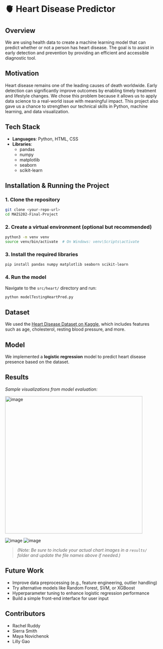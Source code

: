 # 🫀 Heart Disease Predictor

## Overview

We are using health data to create a machine learning model that can predict whether or not a person has heart disease. The goal is to assist in early detection and prevention by providing an efficient and accessible diagnostic tool.

## Motivation

Heart disease remains one of the leading causes of death worldwide. Early detection can significantly improve outcomes by enabling timely treatment and lifestyle changes. We chose this problem because it allows us to apply data science to a real-world issue with meaningful impact. This project also gave us a chance to strengthen our technical skills in Python, machine learning, and data visualization.

## Tech Stack

- **Languages**: Python, HTML, CSS  
- **Libraries**:
  - pandas  
  - numpy  
  - matplotlib  
  - seaborn  
  - scikit-learn

## Installation & Running the Project

### 1. Clone the repository

```bash
git clone <your-repo-url>
cd MAIS202-Final-Project
```

### 2. Create a virtual environment (optional but recommended)

```bash
python3 -m venv venv
source venv/bin/activate  # On Windows: venv\Scripts\activate
```

### 3. Install the required libraries

```bash
pip install pandas numpy matplotlib seaborn scikit-learn
```

### 4. Run the model

Navigate to the `src/heart/` directory and run:

```bash
python modelTestingHeartPred.py
```

## Dataset

We used the [Heart Disease Dataset on Kaggle](https://www.kaggle.com/datasets/johnsmith88/heart-disease-dataset), which includes features such as age, cholesterol, resting blood pressure, and more.

## Model

We implemented a **logistic regression** model to predict heart disease presence based on the dataset.

## Results

*Sample visualizations from model evaluation:*

<img width="447" alt="image" src="https://github.com/user-attachments/assets/df4ff829-fd38-4cef-a92b-0eac1f6cccc9" />

![image](https://github.com/user-attachments/assets/80be7ee9-26c2-4197-b32e-adefa200c1c4)
![image](https://github.com/user-attachments/assets/3390b303-9ab4-4f95-bd7d-8b340785e751)

> *(Note: Be sure to include your actual chart images in a `results/` folder and update the file names above if needed.)*

## Future Work

- Improve data preprocessing (e.g., feature engineering, outlier handling)
- Try alternative models like Random Forest, SVM, or XGBoost
- Hyperparameter tuning to enhance logistic regression performance
- Build a simple front-end interface for user input

## Contributors

- Rachel Ruddy  
- Sierra Smith  
- Maya Novichenok  
- Lilly Gao
